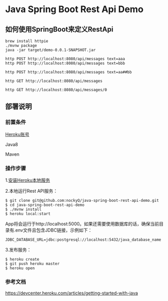 Java Spring Boot Rest Api Demo
==============================

## 如何使用SpringBoot来定义RestApi

```
brew install httpie
./mvnw package
java -jar target/demo-0.0.1-SNAPSHOT.jar
```

```
http POST http://localhost:8080/api/messages text=aaa
http POST http://localhost:8080/api/messages text=bbb

http POST http://localhost:8080/api/messages text=aa##bb

http GET http://localhost:8080/api/messages

http GET http://localhost:8080/api/messages/0
```

## 部署说明
### 前置条件

[Heroku账号](https://signup.heroku.com/login)

Java8

Maven

### 操作步骤

1.[安装Heroku本地服务](https://devcenter.heroku.com/articles/getting-started-with-java#set-up)

2.本地运行Rest API服务：
```
$ git clone git@github.com:nockyQ/java-spring-boot-rest-api-demo.git
$ cd java-spring-boot-rest-api-demo
$ ./mvnw install
$ heroku local:start
```
App将会运行于http://localhost:5000。如果还需要使用数据库的话，确保当前目录有.env文件且包含JDBC链接，示例如下：
```
JDBC_DATABASE_URL=jdbc:postgresql://localhost:5432/java_database_name
```
3.发布服务：
```
$ heroku create
$ git push heroku master
$ heroku open
```
### 参考文档
https://devcenter.heroku.com/articles/getting-started-with-java

 